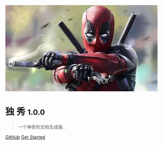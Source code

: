 <!-- _coverpage.md -->

![logo](logo.png)

# 独 秀 <small>1.0.0</small>

> 一个神奇的文档生成器..
 
<script async src="//busuanzi.ibruce.info/busuanzi/2.3/busuanzi.pure.mini.js">
</script>

[GitHub](https://github.com/tan-sixiang/tan-sixiang.github.io)
[Get Started](README.md)